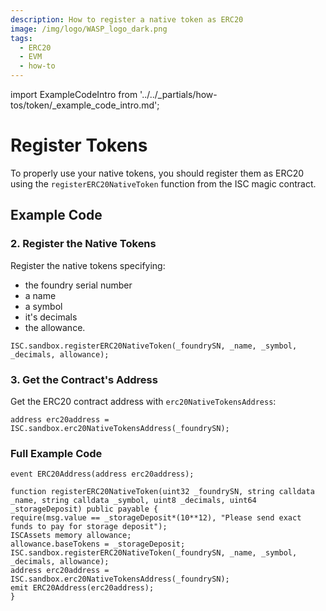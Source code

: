 ```yaml
---
description: How to register a native token as ERC20
image: /img/logo/WASP_logo_dark.png
tags:
  - ERC20
  - EVM
  - how-to
---
```

import ExampleCodeIntro from '../../_partials/how-tos/token/_example_code_intro.md';

# Register Tokens

To properly use your native tokens, you should register them as ERC20 using the `registerERC20NativeToken` function from the ISC magic contract.

## Example Code

<ExampleCodeIntro/>


###  2. Register the Native Tokens

Register the native tokens specifying:
* the foundry serial number
* a name
* a symbol
* it's decimals 
* the allowance.
```solidity
ISC.sandbox.registerERC20NativeToken(_foundrySN, _name, _symbol, _decimals, allowance);
```

###  3. Get the Contract's Address

Get the ERC20 contract address with `erc20NativeTokensAddress`:

```solidity
address erc20address = ISC.sandbox.erc20NativeTokensAddress(_foundrySN);
```

### Full Example Code

```solidity
event ERC20Address(address erc20address);

function registerERC20NativeToken(uint32 _foundrySN, string calldata _name, string calldata _symbol, uint8 _decimals, uint64 _storageDeposit) public payable {
require(msg.value == _storageDeposit*(10**12), "Please send exact funds to pay for storage deposit");
ISCAssets memory allowance;
allowance.baseTokens = _storageDeposit;
ISC.sandbox.registerERC20NativeToken(_foundrySN, _name, _symbol, _decimals, allowance);
address erc20address = ISC.sandbox.erc20NativeTokensAddress(_foundrySN);
emit ERC20Address(erc20address);
}
```
